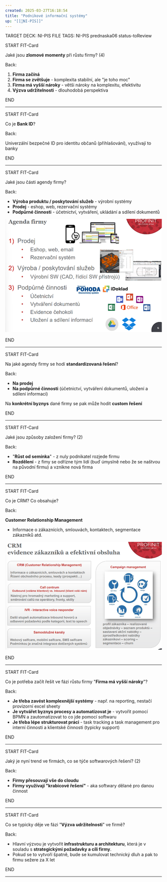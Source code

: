```yaml
---
created: 2025-03-27T16:18:54
title: "Podnikové informační systémy"
up: "[[📖NI-PIS]]"
---
```


TARGET DECK: NI-PIS
FILE TAGS: NI-PIS prednaska06 status-toReview


START
FIT-Card

Jaké jsou **zlomové momenty** při růstu firmy? (4)

Back:

1. **Firma začíná**
2. **Firma se zvětšuje** - komplexita stabilní, ale "je toho moc"
3. **Firma má vyšší nároky** - větši nároky na komplexitu, efektivitu
4. **Výzva udržitelnosti** - dlouhodobá perspektiva
<!--ID: 1746599651817-->
END

---


START
FIT-Card

Co je **Bank ID**?

Back:

Univerzální bezpečné ID pro identitu občanů (přihlašování), využívají to banky
<!--ID: 1746599651824-->
END

---


START
FIT-Card

Jaké jsou části agendy firmy?

Back:

- **Výroba produktu / poskytování služeb** - výrobní systémy
- **Prodej** - eshop, web, rezervační systémy
- **Podpůrné činnosti** - účetnictví, vytváření, ukládání a sdílení dokumentů

<!-- DetailInfoStart -->
![](../../Assets/Pasted%20image%2020250327162127.png)
<!-- DetailInfoEnd -->
<!--ID: 1746599651833-->
END

---

START
FIT-Card

Na jaké agendy firmy se hodí **standardizovaná řešení**?

Back:

- **Na prodej**
- **Na podpůrné činnosti** (účetnictví, vytváření dokumentů, uložení a sdílení informací)

Na **konkrétní byznys** dané firmy se pak může hodit **custom řešení**
<!--ID: 1746599651849-->
END

---


START
FIT-Card

Jaké jsou způsoby založení firmy? (2)

Back:

- "**Růst od semínka**" - z nuly podnikatel rozjede firmu
- **Rozdělení** - z fimy se odřízne tým lidí (buď úmyslně nebo že se naštvou na původní firmu) a vznikne nová firma
<!--ID: 1746599651840-->
END

---


START
FIT-Card

Co je CRM? Co obsahuje?

Back:

**Customer Relationship Management**
- Informace o zákaznících, smlouvách, kontaktech, segmentace zákazníků atd.

<!-- DetailInfoStart -->
![](../../Assets/Pasted%20image%2020250327165820.png)
<!-- DetailInfoEnd -->
<!--ID: 1746599651865-->
END

---

START
FIT-Card

Co je potřeba začít řešit ve fázi růstu firmy "**Firma má vyšší nároky**"?

Back:

- **Je třeba zavést komplexnější systémy** - např. na reporting, nestačí provizorní excel sheety
- **Je vytvářet byznys procesy a automatizovat je** - vytvořit pomocí BPMN a zautomatizovat to co jde pomocí softwaru
- **Je třeba lépe strukturovat práci** - task tracking a task management pro interní činnosti a klientské činnosti (typicky support)
<!--ID: 1746599651881-->
END

---

START
FIT-Card

Jaký je nyní trend ve firmách, co se týče softwarových řešení? (2)

Back:

- **Firmy přesouvají vše do cloudu**
- **Firmy využívají "krabicové řešení"** - aka softwary dělané pro danou činnost
<!--ID: 1746599651896-->
END

---


START
FIT-Card

Co se typicky děje ve fázi "**Výzva udržitelnosti**" ve firmě?

Back:

- Hlavní výzvou je vytvořit **infrastrukturu a architekturu**, která je v souladu s **strategickými požadavky a cíli firmy**.
- Pokud se to vytvoří špatně, bude se kumulovat technický dluh a pak to firmu sežere za X let
<!--ID: 1746599651902-->
END

---
